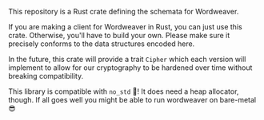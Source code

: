 This repository is a Rust crate defining the schemata for Wordweaver.

If you are making a client for Wordweaver in Rust, you can just use this crate. Otherwise, you'll have to build your own. Please make sure it precisely conforms to the data structures encoded here.

In the future, this crate will provide a trait `Cipher` which each version will implement to allow for our cryptography to be hardened over time without breaking compatibility.

This library is compatible with `no_std` 🎉! It does need a heap allocator, though. If all goes well you might be able to run wordweaver on bare-metal 😎
